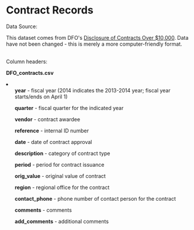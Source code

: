 Contract Records
========

Data Source:<br>

This dataset comes from DFO's <a href="http://www.dfo-mpo.gc.ca/pd-cp/index-eng.asp">Disclosure of Contracts Over $10,000</a>. Data have not been changed - this is merely a more computer-friendly format.
<br>
<br>

Column headers:<br>

<b>DFO_contracts.csv</b>
<li>
<ul><b>year</b> - fiscal year (2014 indicates the 2013-2014 year; fiscal year starts/ends on April 1)</ul>
<ul><b>quarter</b> - fiscal quarter for the indicated year</ul>
<ul><b>vendor</b> - contract awardee</ul>
<ul><b>reference</b> - internal ID number</ul>
<ul><b>date</b> - date of contract approval</ul>
<ul><b>description</b> - category of contract type</ul>
<ul><b>period</b> - period for contract issuance</ul>
<ul><b>orig_value</b> - original value of contract</ul>
<ul><b>region</b> - regional office for the contract</ul>
<ul><b>contact_phone</b> - phone number of contact person for the contract</ul>
<ul><b>comments</b> - comments</ul>
<ul><b>add_comments</b> - additional comments</ul>
</li>
